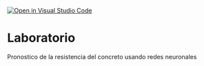 [![Open in Visual Studio Code](https://classroom.github.com/assets/open-in-vscode-c66648af7eb3fe8bc4f294546bfd86ef473780cde1dea487d3c4ff354943c9ae.svg)](https://classroom.github.com/online_ide?assignment_repo_id=9458608&assignment_repo_type=AssignmentRepo)
# Laboratorio
Pronostico de la resistencia del concreto usando redes neuronales
